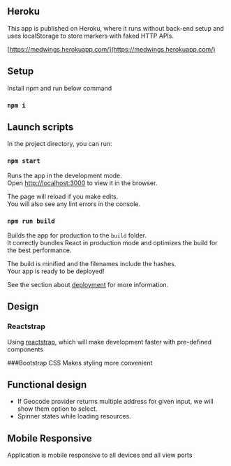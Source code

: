 ## Heroku
This app is published on Heroku, where it runs without back-end setup and uses localStorage to store markers with faked 
HTTP APIs.

[https://medwings.herokuapp.com/](https://medwings.herokuapp.com/)
 

## Setup
Install npm and run below command
### `npm i`


## Launch scripts

In the project directory, you can run:

### `npm start`

Runs the app in the development mode.<br>
Open [http://localhost:3000](http://localhost:3000) to view it in the browser.

The page will reload if you make edits.<br>
You will also see any lint errors in the console.

### `npm run build`

Builds the app for production to the `build` folder.<br>
It correctly bundles React in production mode and optimizes the build for the best performance.

The build is minified and the filenames include the hashes.<br>
Your app is ready to be deployed!

See the section about [deployment](https://facebook.github.io/create-react-app/docs/deployment) for more information.

## Design

### Reactstrap
Using [reactstrap](https://reactstrap.github.io/), which will make development faster with 
pre-defined components

###Bootstrap CSS
Makes styling more convenient  
## Functional design
- If Geocode provider returns multiple address for given input, we will show them option to select.
- Spinner states while loading resources.

## Mobile Responsive

Application is mobile responsive to all devices and all view ports 
